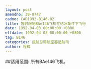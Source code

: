 ```yaml
---
layout: post
amendno: 39-0747
cadno: CAD1992-B146-02
title: 暂时限制BAe146飞机在结冰条件下飞行
date: 1992-04-03 00:00:00 +0800
effdate: 1992-04-03 00:00:00 +0800
tag: B146
categories: 民航总局航空器适航司
author: 程辉
---
```


##适用范围:
所有BAe146飞机。

